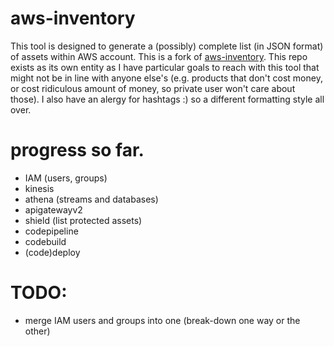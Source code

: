 # aws-inventory
This tool is designed to generate a (possibly) complete list (in JSON format) of assets within AWS account.
This is a fork of [aws-inventory](https://github.com/janiko71/aws-inventory/).
This repo exists as its own entity as I have particular goals to reach with this tool that might not be in line with anyone else's (e.g. products that don't cost money, or cost ridiculous amount of money, so private user won't care about those).
I also have an alergy for hashtags :) so a different formatting style all over.

# progress so far.
* IAM (users, groups)
* kinesis
* athena (streams and databases)
* apigatewayv2
* shield (list protected assets)
* codepipeline
* codebuild
* (code)deploy

# TODO:
* merge IAM users and groups into one (break-down one way or the other)


